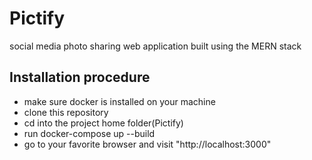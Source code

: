 # Pictify
social media photo sharing web application built using the MERN stack

## Installation procedure
* make sure docker is installed on your machine
* clone this repository 
* cd into the project home folder(Pictify)
* run docker-compose up --build
* go to your favorite browser and visit "http://localhost:3000" 
